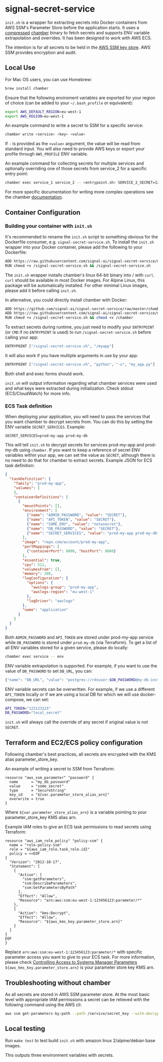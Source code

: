 # signal-secret-service

`init.sh` is a wrapper for extracting secrets into Docker containers from AWS SSM's Parameter Store before the application starts. It uses a [compressed](https://github.com/signal-ai/signal-secret-service/tree/master/chamber-upx) [chamber](https://github.com/segmentio/chamber) binary to fetch secrets and supports ENV variable extrapolation and overrides. It has been designed to work with AWS ECS.

The intention is for all secrets to be held in the [AWS SSM key store](https://eu-west-1.console.aws.amazon.com/ec2/v2/home?region=eu-west-1#Parameters:sort=Name). AWS SSM provides encryption and audit.

## Local Use

For Mac OS users, you can use Homebrew:

```sh
brew install chamber
```

Ensure that the following enviroment variables are exported for your region of choice (can be added to your `~/.bash_profile` or equivalent):

```sh
export AWS_DEFAULT_REGION=eu-west-1
export AWS_REGION=eu-west-1
```

An example command to write a secret to SSM for a specific service:

```sh
chamber write <service> <key> <value>
```

If `-` is provided as the `<value>` argument, the value will be read from standard
input. You will also need to provide AWS keys or export your profile through `AWS_PROFILE` ENV variable.

An example command for collecting secrets for multiple services and optionally overriding one of those secrets from service_2 for a specific entry point:

```sh
chamber exec service_1 service_2 -- <entrypoint.sh> SERVICE_2_SECRET=123456
```

For more specific documentation for writing more complex operations see the chamber [documentation](https://github.com/segmentio/chamber).

## Container Configuration

### Building your container with `init.sh`

It's recommended to rename the `init.sh` script to something obvious for the Dockerfile consumer, e.g. `signal-secret-service.sh`. To install the `init.sh` wrapper into your Docker container, please add the following to your Dockerfile:

```sh
ADD https://raw.githubusercontent.com/signal-ai/signal-secret-service/master/init.sh /signal-secret-service.sh
RUN chmod +x /signal-secret-service.sh && /signal-secret-service.sh
```

The `init.sh` wrapper installs chamber's linux 64-bit binary into / with `curl`. `curl` should be available in most Docker images. For Alpine Linux,
this package will be automatically installed. For other minimal Linux images, please add it before calling `init.sh`.

In alternative, you could directly install chamber with Docker:

```sh
ADD https://github.com/signal-ai/signal-secret-service/raw/master/chamber-upx/chamber-v2.8.1 /chamber
ADD https://raw.githubusercontent.com/signal-ai/signal-secret-service/master/init.sh /signal-secret-service.sh
RUN chmod +x /signal-secret-service.sh && chmod +x /chamber
```

To extract secrets during runtime, you just need to modify your `ENTRYPOINT` (or `CMD` if no `ENTRYPOINT` is used) to run `/signal-secret-service.sh` before calling your app:

```sh
ENTRYPOINT ["/signal-secret-service.sh", "/myapp"]
```

It will also work if you have multiple arguments in use by your app:

```sh
ENTRYPOINT ["/signal-secret-service.sh", "python", "-u", "my_app.py"]
```

Both shell and exec forms should work.

`init.sh` will output information regarding what chamber services were used and what keys were extracted during initialization. Check stdout (ECS/CloudWatch) for more info.

### ECS Task definition

When deploying your application, you will need to pass the services that you want chamber to decrypt secrets from. You can do this by setting the
ENV variable `SECRET_SERVICES`. Example:

`SECRET_SERVICES=prod-my-app prod-my-db`

This will tell `init.sh` to decrypt secrets for services prod-my-app and prod-my-db using `chamber`. If you want to keep a reference of secret ENV variables
within your app, we can set the value as `SECRET`, although there is no need to do that for chamber to extract secrets. Example JSON for ECS task definition:

```JSON
{
  "taskDefinition": {
    "family": "prod-my-app",
    "volumes": [
    ],
    "containerDefinitions": [
      {
        "mountPoints": [],
        "environment": [
          {"name": "ADMIN_PASSWORD", "value": "SECRET"},
          {"name": "API_TOKEN", "value": "SECRET"},
          {"name": "SOME_ENV", "value": "notasecret"},
          {"name": "DB_PASSWORD", "value": "SECRET"},
          {"name": "SECRET_SERVICES", "value": "prod-my-app prod-my-db"}
        ],
        "image": "repo.com/account/prod-my-app",
        "portMappings": [
          {"containerPort": 8000, "hostPort": 8000}
        ],
        "essential": true,
        "cpu": 512,
        "volumesFrom": [],
        "memory": 200,
        "logConfiguration": {
          "options": {
            "awslogs-group": "prod-my-app",
            "awslogs-region": "eu-west-1"
          },
          "logDriver": "awslogs"
        },
        "name": "application"
      }
    ]
  }
}
```

Both `ADMIN_PASSWORD` and `API_TOKEN` are stored under prod-my-app service while `DB_PASSWORD` is stored under `prod-my-db` (via Terraform). To
get a list of all ENV variables stored for a given service, please do locally:

```sh
chamber exec service -- env
```

ENV variable extrapolation is supported. For example, if you want to use the value of `DB_PASSWORD` to set `DB_URL`, you can:

```sh
{"name": "DB_URL", "value": "postgres://rdsuser:$DB_PASSWORD@my-db-instance/db_name"},
```

ENV variable secrets can be overwritten. For example, if we use a different `API_TOKEN` locally or if we are using a local DB for which we will
use docker-compose, we can set:

```sh
API_TOKEN="123123123"
DB_PASSWORD="local_secret"
```

`init.sh` will always call the override of any secret if original value is not `SECRET`.

## Terraform and EC2/ECS policy configuration

Following chamber's best practices, all secrets are encrypted with the KMS alias parameter_store_key.

An example of writing a secret to SSM from Terraform:

```HCL
resource "aws_ssm_parameter" "password" {
  name      = "my_db_password"
  value     = "some_secret"
  type      = "SecureString"
  key_id    = "${var.parameter_store_alias_arn}"
  overwrite = true
}
```

Where `${var.parameter_store_alias_arn}` is a variable pointing to your parameter_store_key KMS alias arn.

Example IAM roles to give an ECS task permissions to read secrets using Terraform:

```HCL
resource "aws_iam_role_policy" "policy-ssm" {
  name = "role-policy-ssm"
  role = "${aws_iam_role.task_role.id}"
  policy = <<EOF
{
  "Version": "2012-10-17",
  "Statement": [
    {
      "Action": [
        "ssm:getParameters",
        "ssm:DescribeParameters",
        "ssm:GetParametersByPath"
      ],
      "Effect": "Allow",
      "Resource": "arn:aws:ssm:eu-west-1:123456123:parameter/*"
    },
    {
      "Action": "kms:Decrypt",
      "Effect": "Allow",
      "Resource": "${aws_kms_key.parameter_store.arn}"
    }
  ]
}
EOF
}
```

Replace `arn:aws:ssm:eu-west-1:123456123:parameter/*` with specific parameter access you want to give to your ECS task. For more information, please check
[Controlling Access to Systems Manager Parameters](https://docs.aws.amazon.com/systems-manager/latest/userguide/sysman-paramstore-access.html)
`${aws_kms_key.parameter_store.arn}` is your parameter store key KMS arn.

## Troubleshooting without chamber

As all secrets are stored in AWS SSM parameter store. At the most basic level with appropriate IAM permissions a secret can be retieved with the following command using the AWS cli:

```sh
aws ssm get-parameters-by-path --path /service/secret_key --with-decryption | jq -r '.Parameters[0].Value'
```

## Local testing

Run `make test` to test build `init.sh` with amazon linux 2/alpine/debian base images.

This outputs three environment variables with secrets.
